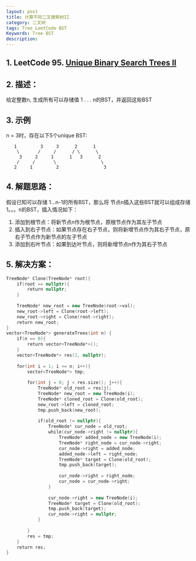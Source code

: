 ```yaml
---
layout: post
title: 计算不同二叉搜索树II
category: 二叉树
tags: Tree LeetCode BST
Keywords: Tree BST
description:
---
```

## 1. LeetCode 95. [Unique Binary Search Trees II](https://leetcode.com/problems/unique-binary-search-trees-ii/description/)
## 2. 描述：
给定整数n, 生成所有可以存储值 1 . . . n的BST，并返回这些BST
## 3. 示例
n = 3时，存在以下5个unique BST:
```
   1         3     3      2      1
    \       /     /      / \      \
     3     2     1      1   3      2
    /     /       \                 \
   2     1         2                 3
```
## 4. 解题思路：
假设已知可以存储 1...n-1的所有BST，那么将 节点n插入这些BST就可以组成存储 1。。。n的BST，插入情况如下：
1. 添加到根节点：将新节点n作为根节点，原根节点作为其左子节点
2. 插入到右子节点：如果节点存在右子节点，则将新增节点作为其右子节点，原右子节点作为新节点的左子节点
3. 添加到右叶节点：如果到达叶节点，则将新增节点n作为其右子节点
## 5. 解决方案：
``` c++
TreeNode* Clone(TreeNode* root){
    if(root == nullptr){
        return nullptr;
    }
    
    TreeNode* new_root = new TreeNode(root->val);
    new_root->left = Clone(root->left);
    new_root->right = Clone(root->right);
    return new_root;
}
vector<TreeNode*> generateTrees(int n) {
    if(n == 0){
        return vector<TreeNode*>();
    }
    vector<TreeNode*> res(1, nullptr);
    
    for(int i = 1; i <= n; i++){
        vector<TreeNode*> tmp;
        
        for(int j = 0; j < res.size(); j++){
            TreeNode* old_root = res[j];
            TreeNode* new_root = new TreeNode(i);
            TreeNode* cloned_root = Clone(old_root);
            new_root->left = cloned_root;
            tmp.push_back(new_root);
            
            if(old_root != nullptr){
                TreeNode* cur_node = old_root;
                while(cur_node->right != nullptr){
                    TreeNode* added_node = new TreeNode(i);
                    TreeNode* right_node = cur_node->right;
                    cur_node->right = added_node;
                    added_node->left = right_node;
                    TreeNode* target = Clone(old_root);
                    tmp.push_back(target);
                
                    cur_node->right = right_node;
                    cur_node = cur_node->right;
                }
            
                cur_node->right = new TreeNode(i);
                TreeNode* target = Clone(old_root);
                tmp.push_back(target);
                cur_node->right = nullptr;
            }
            
        }
        res = tmp;
    }
    return res;
}
```